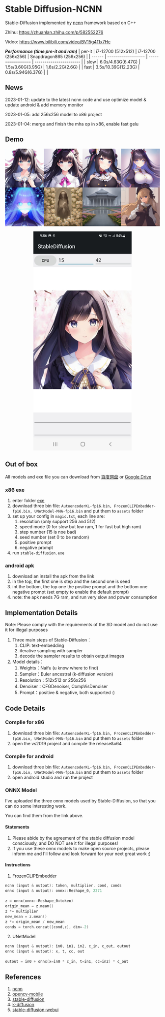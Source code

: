 # Stable Diffusion-NCNN

Stable-Diffusion implemented by [ncnn](https://github.com/Tencent/ncnn) framework based on C++ 

Zhihu: https://zhuanlan.zhihu.com/p/582552276

Video: https://www.bilibili.com/video/BV15g411x7Hc

***Performance (time pre-it and ram)***
| per-it | i7-12700 (512x512)  | i7-12700 (256x256) | Snapdragon865 (256x256) |
| ------ | ------------------- | ------------------ | ----------------------- |
| slow   | 6.0s/4.63G(6.47G)   | 1.5s/3.60G(3.95G)  | 1.6s/2.2G(2.6G)         |
| fast   | 3.5s/10.39G(12.23G) | 0.8s/5.94G(6.37G)  |                         |

## News

2023-01-12: update to the latest ncnn code and use optimize model & update android & add memory monitor

2023-01-05: add 256x256 model to x86 project

2023-01-04: merge and finish the mha op in x86, enable fast gelu

## Demo

![image](./resources/image.png)

<p align="center">
  <img src="./resources/android.jpg" width="320x">
</p>

## Out of box

All models and exe file you can download from [百度网盘](https://pan.baidu.com/s/1Q_p0N3v7Y526Ht3JbxJ1XQ?pwd=6666) or [Google Drive](https://drive.google.com/drive/folders/1myB4uIQ2K5okl51XDbmYhetLF9rUyLZS?usp=sharing)

### x86 exe
1. enter folder [exe](./x86/exe)
2. download three bin file: ```AutoencoderKL-fp16.bin, FrozenCLIPEmbedder-fp16.bin, UNetModel-MHA-fp16.bin``` and put them to ```assets``` folder
3. set up your config in ```magic.txt```, each line are:
    1. resolution (only support 256 and 512)
    2. speed mode (0 for slow but low ram, 1 for fast but high ram)
    3. step number (15 is noe bad)
    4. seed number (set 0 to be random)
    5. positive prompt
    6. negative prompt
4. run ```stable-diffusion.exe```

### android apk
1. download an install the apk from the link
2. in the top, the first one is step and the second one is seed
3. int the bottom, the top one the positive prompt and the bottom one negative prompt (set empty to enable the default prompt)
4. note: the apk needs 7G ram, and run very slow and power consumption

## Implementation Details

Note: Please comply with the requirements of the SD model and do not use it for illegal purposes

1. Three main steps of Stable-Diffusion：
    1. CLIP: text-embedding
    2. iterative sampling with sampler
    3. decode the sampler results to obtain output images
2. Model details：
    1. Weights：Naifu (u know where to find)
    2. Sampler：Euler ancestral (k-diffusion version)
    3. Resolution：512x512 or 256x256
    4. Denoiser：CFGDenoiser, CompVisDenoiser
    4. Prompt：positive & negative, both supported :)

## Code Details

### Complie for x86
1. download three bin file: ```AutoencoderKL-fp16.bin, FrozenCLIPEmbedder-fp16.bin, UNetModel-MHA-fp16.bin``` and put them to ```assets``` folder
2. open the vs2019 project and compile the release&x64

### Compile for android
1. download three bin file: ```AutoencoderKL-fp16.bin, FrozenCLIPEmbedder-fp16.bin, UNetModel-MHA-fp16.bin``` and put them to ```assets``` folder
2. open android studio and run the project

### ONNX Model

I've uploaded the three onnx models used by Stable-Diffusion, so that you can do some interesting work.

You can find them from the link above.

#### Statements

1. Please abide by the agreement of the stable diffusion model consciously, and DO NOT use it for illegal purposes!
2. If you use these onnx models to make open source projects, please inform me and I'll follow and look forward for your next great work :)

#### Instructions

1. FrozenCLIPEmbedder

```C++
ncnn (input & output): token, multiplier, cond, conds
onnx (input & output): onnx::Reshape_0, 2271

z = onnx(onnx::Reshape_0=token)
origin_mean = z.mean()
z *= multiplier
new_mean = z.mean()
z *= origin_mean / new_mean
conds = torch.concat([cond,z], dim=-2)
```

2. UNetModel

```C++
ncnn (input & output): in0, in1, in2, c_in, c_out, outout
onnx (input & output): x, t, cc, out

outout = in0 + onnx(x=in0 * c_in, t=in1, cc=in2) * c_out
```

## References

1. [ncnn](https://github.com/Tencent/ncnn)
2. [opencv-mobile](https://github.com/nihui/opencv-mobile)
3. [stable-diffusion](https://github.com/CompVis/stable-diffusion)
4. [k-diffusion](https://github.com/crowsonkb/k-diffusion)
5. [stable-diffusion-webui](https://github.com/AUTOMATIC1111/stable-diffusion-webui)

